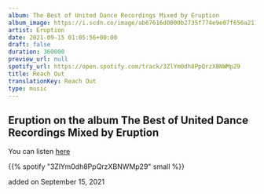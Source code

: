 ```yaml
---
album: The Best of United Dance Recordings Mixed by Eruption
album_image: https://i.scdn.co/image/ab67616d0000b2735f774e9e07f656a211a5d632
artist: Eruption
date: 2021-09-15 01:05:56+00:00
draft: false
duration: 360000
preview_url: null
spotify_url: https://open.spotify.com/track/3ZlYm0dh8PpQrzXBNWMp29
title: Reach Out
translationKey: Reach Out
type: music
---
```


## Eruption on the album The Best of United Dance Recordings Mixed by Eruption

You can listen [here](https://open.spotify.com/track/3ZlYm0dh8PpQrzXBNWMp29)

{{% spotify "3ZlYm0dh8PpQrzXBNWMp29" small %}}

added on September 15, 2021